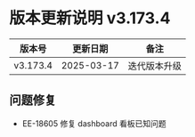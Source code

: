 # 版本更新说明 v3.173.4

| 版本号<br/>   | 更新日期<br/>   | 备注<br/>         |
| ------------- | --------------- | ----------------- |
| v3.173.4<br/> | 2025-03-17<br/> | 迭代版本升级<br/> |

## 问题修复

- EE-18605 修复 dashboard 看板已知问题

